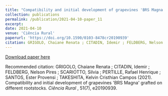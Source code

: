 ```yaml
---
title: "Compatibility and initial development of grapevines 'BRS Magna' grafted on different rootstocks"
collection: publications
permalink: /publication/2021-04-10-paper_11
excerpt:
date: 2021-04-10
venue: 'Ciência Rural'
paperurl: 'https://doi.org/10.1590/0103-8478cr20190939'
citation: GRIGOLO, Chaiane Renata ; CITADIN, Idemir ; FELDBERG, Nelson Pires ; SCARIOTTO, Silvia ; PERTILLE, Rafael Henrique ; SANTOS, Ester Provensi ; TAKESHITA, Kelvin Cristhian Campos (2021). Compatibility and initial development of grapevines 'BRS Magna' grafted on different rootstocks. <i>  Ciência Rural </i>, 51(7), e20190939.
---
```


[Download paper here](https://www.scielo.br/j/cr/a/8NDJBr5b9DvcLH9HCQX8cQF/?format=pdf&lang=en)

Recommended citation: GRIGOLO, Chaiane Renata ; CITADIN, Idemir ; FELDBERG, Nelson Pires ; SCARIOTTO, Silvia ; PERTILLE, Rafael Henrique ; SANTOS, Ester Provensi ; TAKESHITA, Kelvin Cristhian Campos (2021). Compatibility and initial development of grapevines 'BRS Magna' grafted on different rootstocks. <i>  Ciência Rural </i>, 51(7), e20190939.
